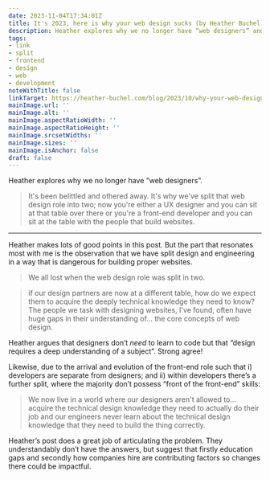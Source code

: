 ```yaml
---
date: 2023-11-04T17:34:01Z
title: It's 2023, here is why your web design sucks (by Heather Buchel)
description: Heather explores why we no longer have “web designers” and the damage caused
tags:
- link
- split
- frontend
- design
- web
- development
noteWithTitle: false
linkTarget: https://heather-buchel.com/blog/2023/10/why-your-web-design-sucks/ 
mainImage.url: ''
mainImage.alt: ''
mainImage.aspectRatioWidth: ''
mainImage.aspectRatioHeight: ''
mainImage.srcsetWidths: ''
mainImage.sizes: ''
mainImage.isAnchor: false
draft: false
---
```

Heather explores why we no longer have “web designers”. 

> It's been belittled and othered away. It's why we've split that web design role into two; now you're either a UX designer and you can sit at that table over there or you're a front-end developer and you can sit at the table with the people that build websites.
---

Heather makes lots of good points in this post. But the part that resonates most with me is the observation that we have split design and engineering in a way that is dangerous for building proper websites. 

> We all lost when the web design role was split in two.

> if our design partners are now at a different table, how do we expect them to acquire the deeply technical knowledge they need to know? The people we task with designing websites, I've found, often have huge gaps in their understanding of… the core concepts of web design.

Heather argues that designers don’t _need_ to learn to code but that “design requires a deep understanding of a subject”. Strong agree!

Likewise, due to the arrival and evolution of the front-end role such that i) developers are separate from designers; and ii) within developers there’s a further split, where the majority don’t possess “front of the front-end” skills:

> We now live in a world where our designers aren't allowed to… acquire the technical design knowledge they need to actually do their job and our engineers never learn about the technical design knowledge that they need to build the thing correctly.

Heather’s post does a great job of articulating the problem. They understandably don’t have the answers, but suggest that firstly education gaps and secondly how companies hire are contributing factors so changes there could be impactful. 
